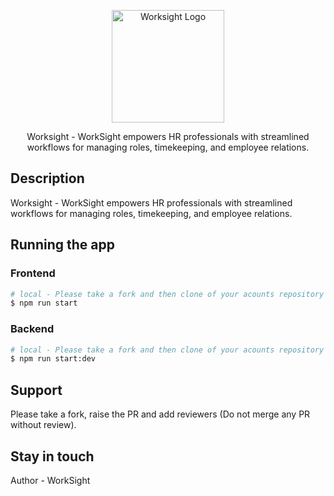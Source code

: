 <p align="center">
  <a href="#"><img src="https://lh3.googleusercontent.com/fife/ALs6j_GAQBKN0pNJB877tHNC4nupyWFO558vLmRuM5rBphDZnL7X7lH7Ujr8PwAmLow-qCo3xatjq1nRc92rSFvm4Q3JlrxmciCV_Vd24mym0xVnYg6mfxjLHFr3ogXj3NEEoH9lDO0uY12F77FhDo07PI7sg_IThdI_WwEB-8mE892stkKgiv0tcs9KnYu51AWJ6eFLOwKOPTuHdX0_YgnVjuI4O61jCuc10PsyNDNGDxFnrCBJFs4QjL9lSsj6JPGA3XuaP2aXg8k6yvaU83esp7hC3QwygAoT63ySdn64sF8jyOmE0GRcO8ImnzlENbX5mPBZOw_T--lUdtDhZoeoiEuVoHnz1OMBB75mIw7xCrrMh08mqgvsQv029JXjDUdcH5EhIcEO7m0oOrM0WgtfJGMGzmaxIGxpvIyR5qPtpB8TwoCXLhnqn5I0zlmbPNVpnAjhEqoEsTdDp34Lp1ZonEOqUX1Lm1qvz3SSIRLBhsuboKv8eUYX7p5WYkV5QgDkdnDiNvLtYGDP6kC-KSxsod7HmTZRMSVr1obkEPTgdSFB8-YM-24CRlwaTet1nqBJ2OMNf-sAaJ9VNHW_ahrNCcwo6fRdSGRnM5XDBrjoc7ZxO89DEReVJHcRh3EYQL3-dil19OcQOLhKWKV2SFEXe_b4kiTuw5eyAIBYKQFdCVoXwSQOCQNCw2tXk3nvKtzodbDf8FPDPNapQUu3HhmhhdNW1fh78PcRKXvx4rXRBjXcUhdDQP9j8LVsBA9g6rsVu5DtkXk48vCZw2o5xHdQw0MTXoIdoEjVmW0GbAlNa_mKXiX9bl2Wi3rvyDgKqH7BB-m-wtFEGIX-4rD2ot9JRvr7XiMrNyDTN0Y8ir9FjvlqlU8bw1SUmH6Gz9nvW5ncwRGOzEzgiUZWpPhpjxR9DP1ldgU4LKi5PfDBdox5jXzkBBppeFU3QYYC-f0efQETqSx7dSMfylLJ3gHTziS52zcdgNHbirUp6qz1tEX_pK_Rq1u4lSACYRPunyIRQ4MPGE_hjtGJPXFy-fQG1vOj8_ydVai7kshKr1ix4oF2FtWdtrOLmhI31awE4t6RZGNUI__Q1_oE4HDC2PAKGdnE-QbiXNuyaH6f9pFs0qw6zSjo74S2KVxf4hdTVHw-OzO5tMls0xKGxzO_rQb9j8x8_RP1lxQxDTEjzc657ud0g5BXIgDkaWhcNXSjpPsV4CJaM5SwR3XIjc0i3ipsnm5FftUVhKnlCV3hDxV2YPI_G94h_3eLRORNG4tY1N0OndpstEkcgL8OfzWglM0Ri0p_xmbrh6DmvDTirMuWnwrofPZA7FXToIN2Db2HhWqBzWVLth3us5_vS--U06FzAIgi-NCYm69lhxLOMzMxHVsC5EshwBfNWyMxaFKbycZfxNInKG8mutBu-GgORHKwFSyRXU037e-LHFsgQ9Zo4aCsTLXJM6xLIF_P1pmewjU4ZaOpXa4vPR-HCBT1GDyMWsl3Rkubc05XabrU9dfyEd-Wc9kqeI8ILZMno_XKYzS44inYWQbqapNAnnHnT6BPNjH0T6HaRKXJlPe1OcyxZAZWUiny1YvIR-lad8aBLihCcNzS4tOpFPb7fzMdMcW5qg=w1366-h641" width="180" height="auto" alt="Worksight Logo" /></a>
</p>

  <p align="center">Worksight - WorkSight empowers HR professionals with streamlined workflows for managing roles, timekeeping, and employee relations.</p>
    <p align="center">

## Description

Worksight - WorkSight empowers HR professionals with streamlined workflows for managing roles, timekeeping, and employee relations.

## Running the app

### Frontend

```bash
# local - Please take a fork and then clone of your acounts repository first
$ npm run start
```

### Backend

```bash
# local - Please take a fork and then clone of your acounts repository first
$ npm run start:dev
```

## Support

Please take a fork, raise the PR and add reviewers (Do not merge any PR without review).

## Stay in touch

Author - WorkSight